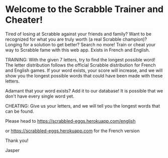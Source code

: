 # Welcome to the Scrabble Trainer and Cheater!

Tired of losing at Scrabble against your friends and family? Want to be recognized for what you are truly worth (a real Scrabble champion)? Longing for a solution to get better? Search no more! Train or cheat your way to Scrabble fame with this web app.
Exists in French and English. 

TRAINING: 
With the given 7 letters, try to find the longest possible word! The letter distribution follows the official Scrabble distribution for French and English games. If your word exists, your score will increase, and we will show you the longest possible words that could have been made with these letters.

Adamant that your word exists? Add it to our database! It is possible that we don't have every single word yet.

CHEATING:
Give us your letters, and we will tell you the longest words that can be found.

Please head to 
https://scrabbled-eggs.herokuapp.com/english

or https://scrabbled-eggs.herokuapp.com
for the French version

Thank you!

Jasper
